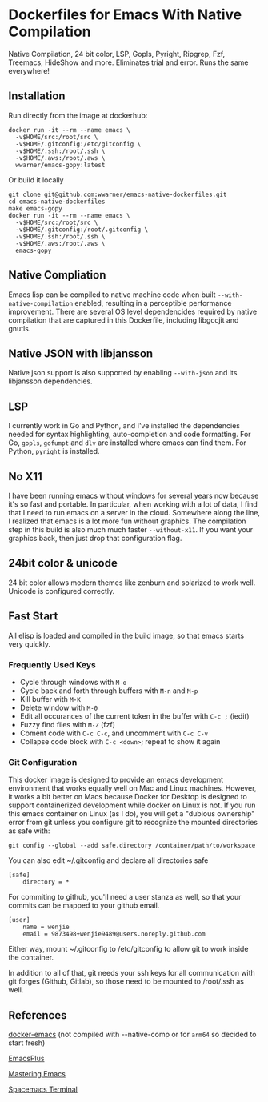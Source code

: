 Dockerfiles for Emacs With Native Compilation
=============================================

Native Compilation, 24 bit color, LSP, Gopls, Pyright, Ripgrep, Fzf,
Treemacs, HideShow and more. Eliminates trial and error. Runs the same
everywhere!

## Installation

Run directly from the image at dockerhub:

	docker run -it --rm --name emacs \
	  -v$HOME/src:/root/src \
	  -v$HOME/.gitconfig:/etc/gitconfig \
	  -v$HOME/.ssh:/root/.ssh \
	  -v$HOME/.aws:/root/.aws \
	  wwarner/emacs-gopy:latest

Or build it locally

    git clone git@github.com:wwarner/emacs-native-dockerfiles.git
	cd emacs-native-dockerfiles
	make emacs-gopy
	docker run -it --rm --name emacs \
	  -v$HOME/src:/root/src \
	  -v$HOME/.gitconfig:/root/.gitconfig \
	  -v$HOME/.ssh:/root/.ssh \
	  -v$HOME/.aws:/root/.aws \
	  emacs-gopy

## Native Compliation

Emacs lisp can be compiled to native machine code when built
`--with-native-compilation` enabled, resulting in a perceptible
performance improvement. There are several OS level dependencides
required by native compilation that are captured in this Dockerfile,
including libgccjit and gnutls.

## Native JSON with libjansson

Native json support is also supported by enabling `--with-json` and
its libjansson dependencies.

## LSP

I currently work in Go and Python, and I've installed the dependencies
needed for syntax highlighting, auto-completion and code
formatting. For Go, `gopls`, `gofumpt` and `dlv` are installed where
emacs can find them. For Python, `pyright` is installed.

## No X11

I have been running emacs without windows for several years now
because it's so fast and portable. In particular, when working with a
lot of data, I find that I need to run emacs on a server in the
cloud. Somewhere along the line, I realized that emacs is a lot more
fun without graphics. The compilation step in this build is also much
much faster `--without-x11`. If you want your graphics back, then just
drop that configuration flag.

## 24bit color & unicode

24 bit color allows modern themes like zenburn and solarized to work
well. Unicode is configured correctly.

## Fast Start

All elisp is loaded and compiled in the build image, so that emacs
starts very quickly.

### Frequently Used Keys

* Cycle through windows with `M-o`
* Cycle back and forth through buffers with `M-n` and `M-p`
* Kill buffer with `M-K`
* Delete window with `M-0`
* Edit all occurances of the current token in the buffer with `C-c ;` (iedit)
* Fuzzy find files with `M-Z` (fzf)
* Coment code with `C-c C-c`, and uncomment with `C-c C-v`
* Collapse code block with `C-c <down>`; repeat to show it again

### Git Configuration

This docker image is designed to provide an emacs development
environment that works equally well on Mac and Linux
machines. However, it works a bit better on Macs because Docker for
Desktop is designed to support containerized development while docker
on Linux is not. If you run this emacs container on Linux (as I do),
you will get a "dubious ownership" error from git unless you configure
git to recognize the mounted directories as safe with:

    git config --global --add safe.directory /container/path/to/workspace

You can also edit ~/.gitconfig and declare all directories safe

    [safe]
    	directory = *

For commiting to github, you'll need a user stanza as well, so that
your commits can be mapped to your github email.

    [user]
		name = wenjie
    	email = 9873498+wenjie9489@users.noreply.github.com

Either way, mount ~/.gitconfig to /etc/gitconfig to allow git to work
inside the container.

In addition to all of that, git needs your ssh keys for all
communication with git forges (Github, Gitlab), so those need to be
mounted to /root/.ssh as well.

## References

[docker-emacs](https://github.com/Silex/docker-emacs) (not compiled
with --native-comp or for `arm64` so decided to start fresh)

[EmacsPlus](https://github.com/d12frosted/homebrew-emacs-plus/blob/master/Formula/emacs-plus%4030.rb)

[Mastering Emacs](https://www.masteringemacs.org/article/speed-up-emacs-libjansson-native-elisp-compilation)

[Spacemacs Terminal](https://github.com/troyp/spacemacs/wiki/Terminal)
